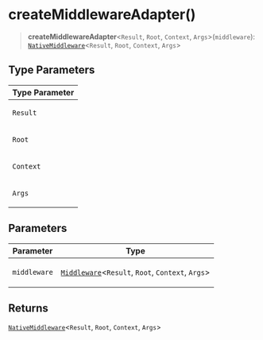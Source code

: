 # createMiddlewareAdapter()

> **createMiddlewareAdapter**\<`Result`, `Root`, `Context`, `Args`\>(`middleware`): [`NativeMiddleware`](../type-aliases/NativeMiddleware.md)\<`Result`, `Root`, `Context`, `Args`\>

## Type Parameters

<table>
<thead>
<tr>
<th>Type Parameter</th>
</tr>
</thead>
<tbody>
<tr>
<td>

`Result`

</td>
</tr>
<tr>
<td>

`Root`

</td>
</tr>
<tr>
<td>

`Context`

</td>
</tr>
<tr>
<td>

`Args`

</td>
</tr>
</tbody>
</table>

## Parameters

<table>
<thead>
<tr>
<th>Parameter</th>
<th>Type</th>
</tr>
</thead>
<tbody>
<tr>
<td>

`middleware`

</td>
<td>

[`Middleware`](../../index/type-aliases/Middleware.md)\<`Result`, `Root`, `Context`, `Args`\>

</td>
</tr>
</tbody>
</table>

## Returns

[`NativeMiddleware`](../type-aliases/NativeMiddleware.md)\<`Result`, `Root`, `Context`, `Args`\>
